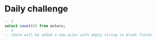 # Daily challenge
```sql
-- 1
select count(8) from actors;
-- 2
-- there will be added a new actor with empty string in blank fields
```

